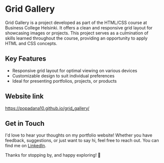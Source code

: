# Grid Gallery

Grid Gallery is a project developed as part of the HTML/CSS course at Business College Helsinki. It offers a clean and responsive grid layout for showcasing images or projects. This project serves as a culmination of skills learned throughout the course, providing an opportunity to apply HTML and CSS concepts.

## Key Features

- Responsive grid layout for optimal viewing on various devices
- Customizable design to suit individual preferences
- Ideal for presenting portfolios, projects, or products

## Website link

https://popadana10.github.io/grid_gallery/

## Get in Touch

I'd love to hear your thoughts on my portfolio website! Whether you have feedback, suggestions, or just want to say hi, feel free to reach out. You can find me on [LinkedIn](https://www.linkedin.com/in/dana-mihaela-popa/).

Thanks for stopping by, and happy exploring! 🚀
